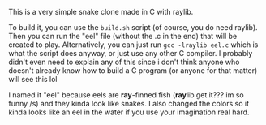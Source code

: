 This is a very simple snake clone made in C with raylib.

To build it, you can use the `build.sh` script (of course, you do need raylib). Then you can run the "eel" file (without the .c in the end) that will be created to play. Alternatively, you can just run `gcc -lraylib eel.c` which is what the script does anyway, or just use any other C compiler. I probably didn't even need to explain any of this since i don't think anyone who doesn't already know how to build a C program (or anyone for that matter) will see this lol

I named it "eel" because eels are **ray**-finned fish (**ray**lib get it??? im so funny /s) and they kinda look like snakes. I also changed the colors so it kinda looks like an eel in the water if you use your imagination real hard.
